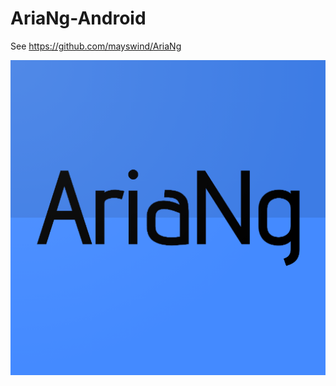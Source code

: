 # AriaNg-Android
See https://github.com/mayswind/AriaNg 

![icon](app/src/main/assets/play_store_512.png)


